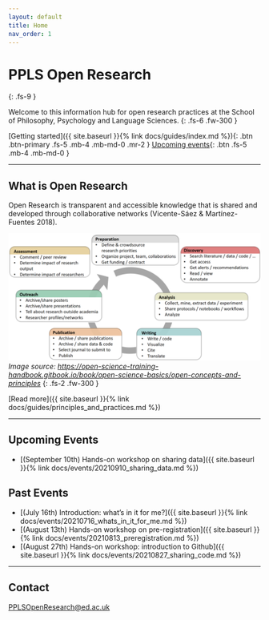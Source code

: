 ```yaml
---
layout: default
title: Home
nav_order: 1
---
```


# PPLS Open Research
{: .fs-9 }

Welcome to this information hub for open research practices at the School of Philosophy, Psychology and Language Sciences.
{: .fs-6 .fw-300 }

[Getting started]({{ site.baseurl }}{% link docs/guides/index.md %}){: .btn .btn-primary .fs-5 .mb-4 .mb-md-0 .mr-2 } [Upcoming events](#upcoming-events){: .btn .fs-5 .mb-4 .mb-md-0 }

---

## What is Open Research

Open Research is transparent and accessible knowledge that is shared and developed through collaborative networks (Vicente-Sáez & Martínez-Fuentes 2018).

![](assets/images/ResearchCycle.png)
*Image source: https://open-science-training-handbook.gitbook.io/book/open-science-basics/open-concepts-and-principles*
{: .fs-2 .fw-300 }

[Read more]({{ site.baseurl }}{% link docs/guides/principles_and_practices.md %})

---

## Upcoming Events

- [(September 10th) Hands-on workshop on sharing data]({{ site.baseurl }}{% link docs/events/20210910_sharing_data.md %})

## Past Events

- [(July 16th) Introduction: what’s in it for me?]({{ site.baseurl }}{% link docs/events/20210716_whats_in_it_for_me.md %})
- [(August 13th) Hands-on workshop on pre-registration]({{ site.baseurl }}{% link docs/events/20210813_preregistration.md %})
- [(August 27th) Hands-on workshop: introduction to Github]({{ site.baseurl }}{% link docs/events/20210827_sharing_code.md %})

---

## Contact

PPLSOpenResearch@ed.ac.uk
